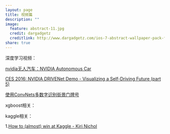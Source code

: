 ```yaml
---
layout: page
title: 视频篇 
description: ""
image:
  feature: abstract-11.jpg
  credit: dargadgetz
  creditlink: http://www.dargadgetz.com/ios-7-abstract-wallpaper-pack-for-iphone-5-and-ipod-touch-retina/
share: true
---
```


深度学习视频：

[nvidia无人汽车：NVIDIA Autonomous Car](https://www.youtube.com/watch?v=qhUvQiKec2U)

[CES 2016: NVIDIA DRIVENet Demo - Visualizing a Self-Driving Future (part 5)
](https://www.youtube.com/watch?v=HJ58dbd5g8g)

[使用ConvNets多数字识别街景门牌号](https://www.youtube.com/watch?v=vGPI_JvLoN0)



xgboost相关：


kaggle相关：

1.[How to (almost) win at Kaggle - Kiri Nichol](https://www.youtube.com/watch?v=JyEm3m7AzkE)
